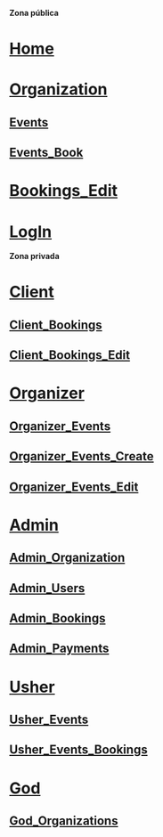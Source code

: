 **Zona pública**
# [Home](http://rfph.com/ "Resevas Rede FP Hostalaria")

# [Organization](http://rfph.com/org/:organization "CIFP Paseo das Pontes")
## [Events](http://rfph.com/org/:organization/events/ "Ver ofertas")
## [Events_Book](http://rfph.com/org/:organization/events/:idEvent/book "Reservar Oferta")

# [Bookings_Edit](http://rfph.com/bookings/:idBooking/:hash "Editar reservar")

# [LogIn](http://rfph.com/login/ "Entrar")

**Zona privada**
# [Client](http://rfph.com/client/ "Perfil del usuario")
## [Client_Bookings](http://rfph.com/client/bookings/ "Reservas")
## [Client_Bookings_Edit](http://rfph.com/client/bookings/:idBooking "Editar reservar")

# [Organizer](http://rfph.com/organizer/ "Profesor cocinero")
## [Organizer_Events](http://rfph.com/organizer/events "Ofertas de un Autor")
## [Organizer_Events_Create](http://rfph.com/organizer/events/create "Nueva oferta de un Autor")
## [Organizer_Events_Edit](http://rfph.com/organizer/events/:idEvent "Editar oferta de un Autor")

# [Admin](http://rfph.com/admin/ "Administración")
## [Admin_Organization](http://organization.rfph.com/admin/organization "Administración del centro")
## [Admin_Users](http://organization.rfph.com/admin/users "Administración de usuarios")
## [Admin_Bookings](http://organization.rfph.com/admin/bookings "Administración de reservas")
## [Admin_Payments](http://organization.rfph.com/admin/payments "Administración de pagos")

# [Usher](http://organization.rfph.com/usher/ "Maitre")
## [Usher_Events](http://organization.rfph.com/usher/events/ "Ofertas activas")
## [Usher_Events_Bookings](http://organization.rfph.com/usher/events/:idEvent/bookings "Reservas para una oferta")

# [God](http://organization.rfph.com/god/ "Dios")
## [God_Organizations](http://organization.rfph.com/god/organizations/ "Ofertas activas")
